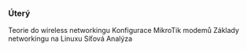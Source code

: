### Úterý
Teorie do wireless networkingu
Konfigurace MikroTik modemů
Základy networkingu na Linuxu
Síťová Analýza